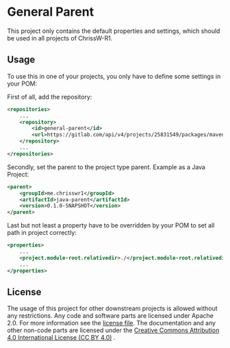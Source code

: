 # General Parent

This project only contains the default properties and settings, which should be
used in all projects of ChrissW-R1.

## Usage

To use this in one of your projects, you only have to define some settings in
your POM:

First of all, add the repository:

```XML
<repositories>
	...
	<repository>
		<id>general-parent</id>
		<url>https://gitlab.com/api/v4/projects/25831549/packages/maven</url>
	</repository>
	...
</repositories>
```

Secondly, set the parent to the project type parent. Example as a Java Project:

```XML
<parent>
	<groupId>me.chrisswr1</groupId>
	<artifactId>java-parent</artifactId>
	<version>0.1.0-SNAPSHOT</version>
</parent>
```

Last but not least a property have to be overridden by your POM to set all path
in project correctly:

```XML
<properties>
	...
	<project.module-root.relativedir>./</project.module-root.relativedir>
	...
</properties>
```

## License

The usage of this project for other downstream projects is allowed without any
restrictions. Any code and software parts are licensed under Apache 2.0. For
more information see the [license file](LICENSE). The documentation and any
other non-code parts are licensed under
the [Creative Commons Attribution 4.0 International License (CC BY 4.0)](https://creativecommons.org/licenses/by/4.0/)
.
